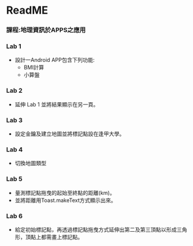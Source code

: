 # ReadME

### 課程:地理資訊於APPS之應用

### Lab 1 
- 設計一Android APP包含下列功能: 
    - BMI計算 
    - 小算盤

### Lab 2 
- 延伸 Lab 1 並將結果顯示在另一頁。

### Lab 3
- 設定金鑰及建立地圖並將標記點設在逢甲大學。

### Lab 4
- 切換地圖類型 

### Lab 5
- 量測標記點拖曳的起始至終點的距離(km)。
- 並將距離用Toast.makeText方式顯示出來。
### Lab 6
- 給定初始標記點，再透過標記點拖曳方式延伸出第二及第三頂點以形成三角形，頂點上都需畫上標記點。
